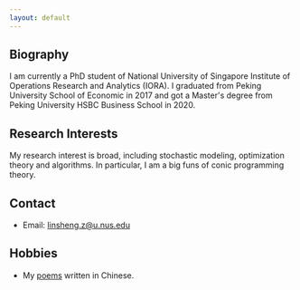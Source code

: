 ```yaml
---
layout: default
---
```


## Biography

I am currently a PhD student of National University of Singapore Institute of Operations Research and Analytics (IORA). I graduated from Peking University School of Economic in 2017 and got a Master's degree from Peking University HSBC Business School in 2020. 

## Research Interests

My research interest is broad, including stochastic modeling, optimization theory and algorithms. In particular, I am a big funs of conic programming theory. 

## Contact

- Email: linsheng.z@u.nus.edu

## Hobbies

- My [poems](https://zhuanglinsheng.github.io/res/poems.html) written in Chinese. 

<br>

<br>